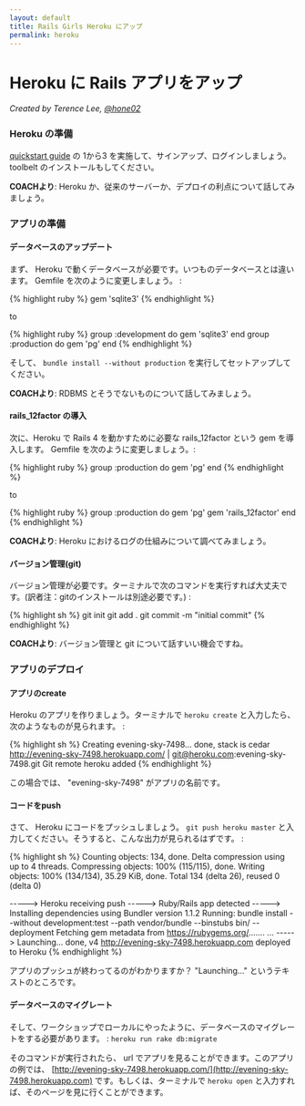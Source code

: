 ```yaml
---
layout: default
title: Rails Girls Heroku にアップ
permalink: heroku
---
```


# Heroku に Rails アプリをアップ

*Created by Terence Lee, [@hone02](https://twitter.com/hone02)*

### Heroku の準備

[quickstart guide](https://devcenter.heroku.com/articles/quickstart) の 1から3 を実施して、サインアップ、ログインしましょう。toolbelt のインストールもしてください。

__COACHより__: Heroku か、従来のサーバーか、デプロイの利点について話してみましょう。

### アプリの準備

#### データベースのアップデート

まず、 Heroku で動くデータベースが必要です。いつものデータベースとは違います。 Gemfile を次のように変更しましょう。 :

{% highlight ruby %}
gem 'sqlite3'
{% endhighlight %}

to

{% highlight ruby %}
group :development do
  gem 'sqlite3'
end
group :production do
  gem 'pg'
end
{% endhighlight %}

そして、 `bundle install --without production` を実行してセットアップしてください。

__COACHより__: RDBMS とそうでないものについて話してみましょう。

#### rails\_12factor の導入

次に、Heroku で Rails 4 を動かすために必要な rails\_12factor という gem を導入します。 Gemfile を次のように変更しましょう。:

{% highlight ruby %}
group :production do
  gem 'pg'
end
{% endhighlight %}

to

{% highlight ruby %}
group :production do
  gem 'pg'
  gem 'rails_12factor'
end
{% endhighlight %}

__COACHより__: Heroku におけるログの仕組みについて調べてみましょう。

#### バージョン管理(git)

バージョン管理が必要です。ターミナルで次のコマンドを実行すれば大丈夫です。(訳者注：gitのインストールは別途必要です。) :

{% highlight sh %}
git init
git add .
git commit -m "initial commit"
{% endhighlight %}

__COACHより__: バージョン管理と git について話すいい機会ですね。


### アプリのデプロイ

#### アプリのcreate

Heroku のアプリを作りましょう。ターミナルで `heroku create` と入力したら、次のようなものが見られます。 :

{% highlight sh %}
Creating evening-sky-7498... done, stack is cedar
http://evening-sky-7498.herokuapp.com/ | git@heroku.com:evening-sky-7498.git
Git remote heroku added
{% endhighlight %}

この場合では、 "evening-sky-7498" がアプリの名前です。

#### コードをpush

さて、 Heroku にコードをプッシュしましょう。 `git push heroku master` と入力してください。そうすると、こんな出力が見られるはずです。 :

{% highlight sh %}
Counting objects: 134, done.
Delta compression using up to 4 threads.
Compressing objects: 100% (115/115), done.
Writing objects: 100% (134/134), 35.29 KiB, done.
Total 134 (delta 26), reused 0 (delta 0)

-----> Heroku receiving push
-----> Ruby/Rails app detected
-----> Installing dependencies using Bundler version 1.1.2
       Running: bundle install --without development:test --path vendor/bundle --binstubs bin/ --deployment
       Fetching gem metadata from https://rubygems.org/.......
...
-----> Launching... done, v4
       http://evening-sky-7498.herokuapp.com deployed to Heroku
{% endhighlight %}

アプリのプッシュが終わってるのがわかりますか？ "Launching..." というテキストのところです。

#### データベースのマイグレート

そして、ワークショップでローカルにやったように、データベースのマイグレートをする必要があります。 : `heroku run rake db:migrate`

そのコマンドが実行されたら、 url でアプリを見ることができます。このアプリの例では、 [http://evening-sky-7498.herokuapp.com/](http://evening-sky-7498.herokuapp.com) です。もしくは、ターミナルで `heroku open` と入力すれば、そのページを見に行くことができます。

